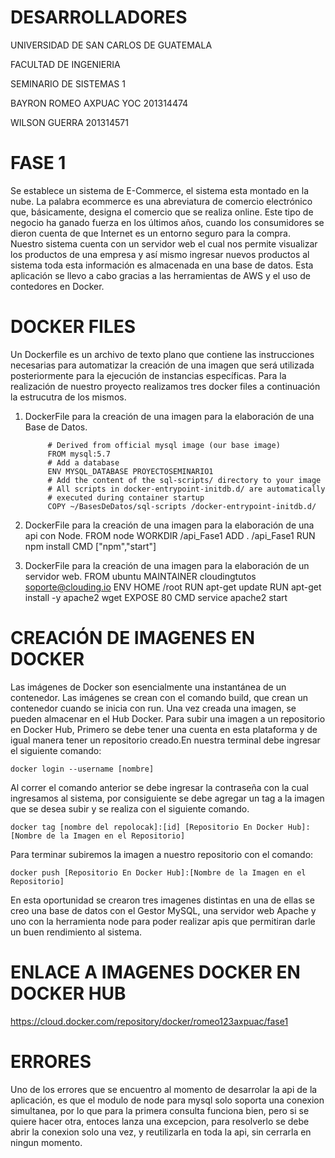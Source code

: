 # DESARROLLADORES
UNIVERSIDAD DE SAN CARLOS DE GUATEMALA

FACULTAD DE INGENIERIA

SEMINARIO DE SISTEMAS 1

BAYRON ROMEO AXPUAC YOC 201314474

WILSON GUERRA 201314571

# FASE 1
Se establece un sistema de E-Commerce, el sistema esta montado en la nube.  La palabra ecommerce es una abreviatura de comercio electrónico que, básicamente, designa el comercio que se realiza online. Este tipo de negocio ha ganado fuerza en los últimos años, cuando los consumidores se dieron cuenta de que Internet es un entorno seguro para la compra. Nuestro sistema cuenta con un servidor web el cual nos permite visualizar los productos de una empresa y así mismo ingresar nuevos productos al sistema toda esta información es almacenada en una base de datos. Esta aplicación se llevo a cabo gracias a las herramientas de AWS y el uso de contedores en Docker. 

# DOCKER FILES
Un Dockerfile es un archivo de texto plano que contiene las instrucciones necesarias para automatizar la creación de una imagen que será utilizada posteriormente para la ejecución de instancias específicas. Para la realización de nuestro proyecto realizamos tres docker files a continuación la estrucutra de los mismos.

1) DockerFile para la creación de una imagen para la elaboración de una Base de Datos.

            # Derived from official mysql image (our base image)
            FROM mysql:5.7
            # Add a database
            ENV MYSQL_DATABASE PROYECTOSEMINARIO1
            # Add the content of the sql-scripts/ directory to your image
            # All scripts in docker-entrypoint-initdb.d/ are automatically
            # executed during container startup
            COPY ~/BasesDeDatos/sql-scripts /docker-entrypoint-initdb.d/


2) DockerFile para la creación de una imagen para la elaboración de una api con Node.
            FROM node
            WORKDIR /api_Fase1
            ADD . /api_Fase1
            RUN npm install
            CMD ["npm","start"]
3) DockerFile para la creación de una imagen para la elaboración de un servidor web. 
            FROM ubuntu
            MAINTAINER cloudingtutos <soporte@clouding.io>
            ENV HOME /root
            RUN apt-get update
            RUN apt-get install -y apache2 wget
            EXPOSE 80
            CMD service apache2 start

# CREACIÓN DE IMAGENES EN DOCKER

Las imágenes de Docker son esencialmente una instantánea de un contenedor. Las imágenes se crean con el comando build, que crean un contenedor cuando se inicia con run. Una vez creada una imagen, se pueden almacenar en el Hub Docker. Para subir una imagen a un repositorio en Docker Hub, Primero se debe tener una cuenta en esta plataforma y de igual manera tener un repositorio creado.En nuestra terminal debe ingresar el siguiente comando:

    docker login --username [nombre]
 
Al correr el comando anterior se debe ingresar la contraseña con la cual ingresamos al sistema, por consiguiente se debe agregar un tag a la imagen que se desea subir y se realiza con el siguiente comando. 
 
    docker tag [nombre del repolocak]:[id] [Repositorio En Docker Hub]:[Nombre de la Imagen en el Repositorio]
 
 Para terminar subiremos la imagen a nuestro repositorio con el comando:
  
    docker push [Repositorio En Docker Hub]:[Nombre de la Imagen en el Repositorio]
 
 En esta oportunidad se crearon tres imagenes distintas en una de ellas se creo una base de datos con el Gestor MySQL, una servidor web Apache y uno con la herramienta node para poder realizar apis que permitiran darle un buen rendimiento al sistema.

# ENLACE A IMAGENES DOCKER EN DOCKER HUB
https://cloud.docker.com/repository/docker/romeo123axpuac/fase1

# ERRORES

Uno de los errores que se encuentro al momento de desarrolar la api de la aplicación, es que el modulo de node para mysql solo soporta una conexion simultanea, por lo que para la primera consulta funciona bien, pero si se quiere hacer otra, entoces lanza una excepcion, para resolverlo se debe abrir la conexion solo una vez, y reutilizarla en toda la api, sin cerrarla en ningun momento.
